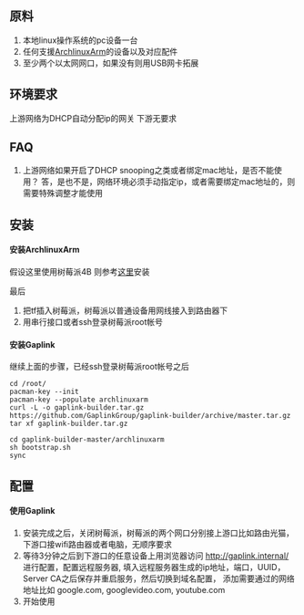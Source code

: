 ## 原料

1. 本地linux操作系统的pc设备一台
2. 任何支援[ArchlinuxArm](https://archlinuxarm.org/)的设备以及对应配件
3. 至少两个以太网网口，如果没有则用USB网卡拓展

## 环境要求

上游网络为DHCP自动分配ip的网关
下游无要求

## FAQ
1. 上游网络如果开启了DHCP snooping之类或者绑定mac地址，是否不能使用？
答，是也不是，网络环境必须手动指定ip，或者需要绑定mac地址的，则需要特殊调整才能使用

## 安装

#### 安装ArchlinuxArm

假设这里使用树莓派4B
则参考[这里](https://archlinuxarm.org/platforms/armv8/broadcom/raspberry-pi-4#installation)安装

最后

1. 把tf插入树莓派，树莓派以普通设备用网线接入到路由器下
2. 用串行接口或者ssh登录树莓派root帐号


#### 安装Gaplink

继续上面的步骤，已经ssh登录树莓派root帐号之后

```
cd /root/
pacman-key --init
pacman-key --populate archlinuxarm
curl -L -o gaplink-builder.tar.gz https://github.com/GaplinkGroup/gaplink-builder/archive/master.tar.gz
tar xf gaplink-builder.tar.gz

cd gaplink-builder-master/archlinuxarm
sh bootstrap.sh
sync
```

## 配置

#### 使用Gaplink

1. 安装完成之后，关闭树莓派，树莓派的两个网口分别接上游口比如路由光猫，下游口接wifi路由器或者电脑，无顺序要求
2. 等待3分钟之后到下游口的任意设备上用浏览器访问 http://gaplink.internal/ 进行配置，配置远程服务器,
填入远程服务器生成的ip地址，端口，UUID，Server CA之后保存并重启服务，然后切换到域名配置，
添加需要通过的网络地址比如 google.com, googlevideo.com, youtube.com
3. 开始使用
